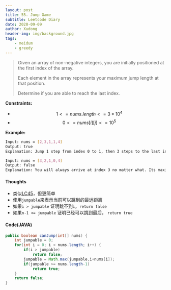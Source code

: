 ```yaml
---
layout: post
title: 55. Jump Game
subtitle: Leetcode Diary
date: 2020-09-09
author: Xudong
header-img: img/background.jpg
tags: 
    - meidum
    - greedy
---
```


>Given an array of non-negative integers, you are initially positioned at the first index of the array.
>
>Each element in the array represents your maximum jump length at that position.
>
>Determine if you are able to reach the last index.

**Constraints:**

- $$   1 <= nums.length <= 3 * 10^4 $$
- $$   0 <= nums[i][j] <= 10^5 $$


**Example:**

```bash
Input: nums = [2,3,1,1,4]
Output: true
Explanation: Jump 1 step from index 0 to 1, then 3 steps to the last index.

Input: nums = [3,2,1,0,4]
Output: false
Explanation: You will always arrive at index 3 no matter what. Its maximum jump length is 0, which makes it impossible to reach the last index.
```


#### Thoughts
- 类似[LC45](2020-09-03-Leetcode%20Diary-lc45.md)，但更简单
- 使用`jumpable`来表示当前可以跳到的最远距离
- 如果`i > jumpable` 证明跳不到`i`，`return false`
- 如果`n-1 <= jumpable` 证明已经可以跳到最后， `return true`

#### Code(JAVA)

```java
public boolean canJump(int[] nums) {
    int jumpable = 0;
    for(int i = 0; i < nums.length; i++) {
        if(i > jumpable) 
            return false;
        jumpable = Math.max(jumpable,i+nums[i]);
        if(jumpable >= nums.length-1)
            return true;
    }
    return false;
}
```


<script type="text/javascript" src="https://xudongliuharold.github.io/js/latex-math.js?config=default"></script>
